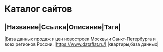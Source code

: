 # Каталог сайтов


|Название|Ссылка|Описание|Тэги|
---------------------------------------------------------------------------------------------------------------------------------------
|База данных продаж и цен новостроек Москвы и Санкт-Петербурга и всех регионов России. |https://www.dataflat.ru/| |квартиры,база данных|
